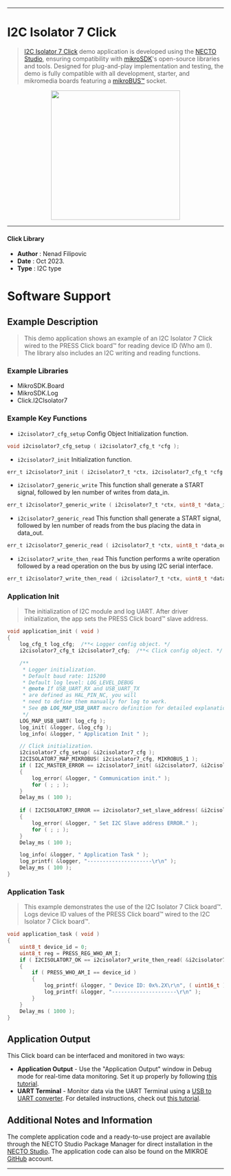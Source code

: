 
---
# I2C Isolator 7 Click

> [I2C Isolator 7 Click](https://www.mikroe.com/?pid_product=MIKROE-5943) demo application is developed using
the [NECTO Studio](https://www.mikroe.com/necto), ensuring compatibility with [mikroSDK](https://www.mikroe.com/mikrosdk)'s
open-source libraries and tools. Designed for plug-and-play implementation and testing, the demo is fully compatible with
all development, starter, and mikromedia boards featuring a [mikroBUS&trade;](https://www.mikroe.com/mikrobus) socket.

<p align="center">
  <img src="https://www.mikroe.com/?pid_product=MIKROE-5943&image=1" height=300px>
</p>

---

#### Click Library

- **Author**        : Nenad Filipovic
- **Date**          : Oct 2023.
- **Type**          : I2C type

# Software Support

## Example Description

> This demo application shows an example of an I2C Isolator 7 Click 
> wired to the PRESS Click board&trade; for reading device ID (Who am I).
> The library also includes an I2C writing and reading functions.

### Example Libraries

- MikroSDK.Board
- MikroSDK.Log
- Click.I2CIsolator7

### Example Key Functions

- `i2cisolator7_cfg_setup` Config Object Initialization function.
```c
void i2cisolator7_cfg_setup ( i2cisolator7_cfg_t *cfg );
```

- `i2cisolator7_init` Initialization function.
```c
err_t i2cisolator7_init ( i2cisolator7_t *ctx, i2cisolator7_cfg_t *cfg );
```

- `i2cisolator7_generic_write` This function shall generate a START signal, followed by len number of writes from data_in.
```c
err_t i2cisolator7_generic_write ( i2cisolator7_t *ctx, uint8_t *data_in, uint8_t len );
```

- `i2cisolator7_generic_read` This function shall generate a START signal, followed by len number of reads from the bus placing the data in data_out.
```c
err_t i2cisolator7_generic_read ( i2cisolator7_t *ctx, uint8_t *data_out, uint8_t len );
```

- `i2cisolator7_write_then_read` This function performs a write operation followed by a read operation on the bus by using I2C serial interface.
```c
err_t i2cisolator7_write_then_read ( i2cisolator7_t *ctx, uint8_t *data_in, uint8_t len_write_data, uint8_t *data_out, uint8_t len_read_data );
```

### Application Init

> The initialization of I2C module and log UART.
> After driver initialization, the app sets the PRESS Click board&trade; slave address.

```c
void application_init ( void ) 
{
    log_cfg_t log_cfg;  /**< Logger config object. */
    i2cisolator7_cfg_t i2cisolator7_cfg;  /**< Click config object. */

    /** 
     * Logger initialization.
     * Default baud rate: 115200
     * Default log level: LOG_LEVEL_DEBUG
     * @note If USB_UART_RX and USB_UART_TX 
     * are defined as HAL_PIN_NC, you will 
     * need to define them manually for log to work. 
     * See @b LOG_MAP_USB_UART macro definition for detailed explanation.
     */
    LOG_MAP_USB_UART( log_cfg );
    log_init( &logger, &log_cfg );
    log_info( &logger, " Application Init " );

    // Click initialization.
    i2cisolator7_cfg_setup( &i2cisolator7_cfg );
    I2CISOLATOR7_MAP_MIKROBUS( i2cisolator7_cfg, MIKROBUS_1 );
    if ( I2C_MASTER_ERROR == i2cisolator7_init( &i2cisolator7, &i2cisolator7_cfg ) ) 
    {
        log_error( &logger, " Communication init." );
        for ( ; ; );
    }
    Delay_ms ( 100 );
    
    if ( I2CISOLATOR7_ERROR == i2cisolator7_set_slave_address( &i2cisolator7, PRESS_DEVICE_ADDRESS ) )
    {
        log_error( &logger, " Set I2C Slave address ERROR." );
        for ( ; ; );
    }
    Delay_ms ( 100 );

    log_info( &logger, " Application Task " );
    log_printf( &logger, "---------------------\r\n" );
    Delay_ms ( 100 );
}
```

### Application Task

> This example demonstrates the use of the I2C Isolator 7 Click board&trade;.
> Logs device ID values of the PRESS Click board&trade; 
> wired to the I2C Isolator 7 Click board&trade;.

```c
void application_task ( void ) 
{
    uint8_t device_id = 0;
    uint8_t reg = PRESS_REG_WHO_AM_I;
    if ( I2CISOLATOR7_OK == i2cisolator7_write_then_read( &i2cisolator7, &reg, 1, &device_id, 1 ) )
    {
        if ( PRESS_WHO_AM_I == device_id )
        {
            log_printf( &logger, " Device ID: 0x%.2X\r\n", ( uint16_t ) device_id );
            log_printf( &logger, "---------------------\r\n" );
        }
    }
    Delay_ms ( 1000 );
}
```

## Application Output

This Click board can be interfaced and monitored in two ways:
- **Application Output** - Use the "Application Output" window in Debug mode for real-time data monitoring.
Set it up properly by following [this tutorial](https://www.youtube.com/watch?v=ta5yyk1Woy4).
- **UART Terminal** - Monitor data via the UART Terminal using
a [USB to UART converter](https://www.mikroe.com/click/interface/usb?interface*=uart,uart). For detailed instructions,
check out [this tutorial](https://help.mikroe.com/necto/v2/Getting%20Started/Tools/UARTTerminalTool).

## Additional Notes and Information

The complete application code and a ready-to-use project are available through the NECTO Studio Package Manager for 
direct installation in the [NECTO Studio](https://www.mikroe.com/necto). The application code can also be found on
the MIKROE [GitHub](https://github.com/MikroElektronika/mikrosdk_click_v2) account.

---
